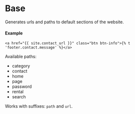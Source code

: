 # Base

Generates urls and paths to default sections of the website.

#### Example

~~~ liquid
<a href="{{ site.contact_url }}" class="btn btn-info">{% t 'footer.contact.message' %}</a>
~~~

Available paths:

* category
* contact
* home
* page
* password
* rental
* search

Works with suffixes: `path` and `url`.
